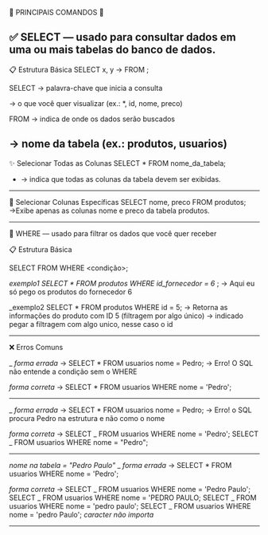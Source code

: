 📌 PRINCIPAIS COMANDOS 📌

## ✅ SELECT — usado para consultar dados em uma ou mais tabelas do banco de dados.

📋 Estrutura Básica
SELECT x, y -> <colunas>
FROM <tabela>;

SELECT → palavra-chave que inicia a consulta

<colunas> → o que você quer visualizar (ex.: \*, id, nome, preco)

FROM → indica de onde os dados serão buscados

## <tabela> → nome da tabela (ex.: produtos, usuarios)

✨ Selecionar Todas as Colunas
SELECT \* FROM nome_da_tabela;

- → indica que todas as colunas da tabela devem ser exibidas.

---

🎯 Selecionar Colunas Específicas
SELECT nome, preco FROM produtos;
→Exibe apenas as colunas nome e preco da tabela produtos.

---

🧠 WHERE — usado para filtrar os dados que você quer receber

📋 Estrutura Básica

SELECT <colunas> FROM <tabela> WHERE <condição>;

_exemplo1 SELECT \* FROM produtos WHERE id_fornecedor = 6_ ;
→ Aqui eu só pego os produtos do fornecedor 6

\_exemplo2 SELECT \* FROM produtos WHERE id = 5;
→ Retorna as informações do produto com ID 5 (filtragem por algo único)
→ indicado pegar a filtragem com algo unico, nesse caso o id

---

❌ Erros Comuns

\_ _forma errada_ ->
SELECT \* FROM usuarios nome = Pedro;
→ Erro! O SQL não entende a condição sem o WHERE

_forma correta_ ->
SELECT \* FROM usuarios WHERE nome = 'Pedro';

---

\_ _forma errada_ ->
SELECT \* FROM usuarios nome = Pedro;
→ Erro! o SQL procura Pedro na estrutura e não como o nome

_forma correta_ ->
SELECT _ FROM usuarios WHERE nome = 'Pedro';
SELECT _ FROM usuarios WHERE nome = "Pedro";

---

_nome na tabela = "Pedro Paulo"_
\_ _forma errada_ ->
SELECT \* FROM usuarios WHERE nome = 'Pedro';

_forma correta_ ->
SELECT _ FROM usuarios WHERE nome = 'Pedro Paulo';
SELECT _ FROM usuarios WHERE nome = 'PEDRO PAULO;
SELECT _ FROM usuarios WHERE nome = 'pedro paulo';
SELECT _ FROM usuarios WHERE nome = 'pedro Paulo';
_caracter não importa_

---
